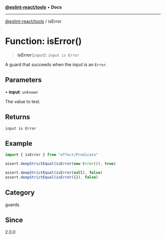 [**@eslint-react/tools**](../README.md) • **Docs**

***

[@eslint-react/tools](../README.md) / isError

# Function: isError()

> **isError**(`input`): `input is Error`

A guard that succeeds when the input is an `Error`.

## Parameters

• **input**: `unknown`

The value to test.

## Returns

`input is Error`

## Example

```ts
import { isError } from "effect/Predicate"

assert.deepStrictEqual(isError(new Error()), true)

assert.deepStrictEqual(isError(null), false)
assert.deepStrictEqual(isError({}), false)
```

## Category

guards

## Since

2.0.0
